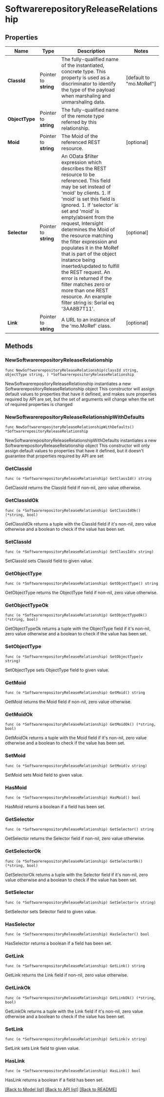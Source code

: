 # SoftwarerepositoryReleaseRelationship

## Properties

Name | Type | Description | Notes
------------ | ------------- | ------------- | -------------
**ClassId** | Pointer to **string** | The fully-qualified name of the instantiated, concrete type. This property is used as a discriminator to identify the type of the payload when marshaling and unmarshaling data. | [default to "mo.MoRef"]
**ObjectType** | Pointer to **string** | The fully-qualified name of the remote type referred by this relationship. | 
**Moid** | Pointer to **string** | The Moid of the referenced REST resource. | [optional] 
**Selector** | Pointer to **string** | An OData $filter expression which describes the REST resource to be referenced. This field may be set instead of &#39;moid&#39; by clients. 1. If &#39;moid&#39; is set this field is ignored. 1. If &#39;selector&#39; is set and &#39;moid&#39; is empty/absent from the request, Intersight determines the Moid of the resource matching the filter expression and populates it in the MoRef that is part of the object instance being inserted/updated to fulfill the REST request. An error is returned if the filter matches zero or more than one REST resource. An example filter string is: Serial eq &#39;3AA8B7T11&#39;. | [optional] 
**Link** | Pointer to **string** | A URL to an instance of the &#39;mo.MoRef&#39; class. | [optional] 

## Methods

### NewSoftwarerepositoryReleaseRelationship

`func NewSoftwarerepositoryReleaseRelationship(classId string, objectType string, ) *SoftwarerepositoryReleaseRelationship`

NewSoftwarerepositoryReleaseRelationship instantiates a new SoftwarerepositoryReleaseRelationship object
This constructor will assign default values to properties that have it defined,
and makes sure properties required by API are set, but the set of arguments
will change when the set of required properties is changed

### NewSoftwarerepositoryReleaseRelationshipWithDefaults

`func NewSoftwarerepositoryReleaseRelationshipWithDefaults() *SoftwarerepositoryReleaseRelationship`

NewSoftwarerepositoryReleaseRelationshipWithDefaults instantiates a new SoftwarerepositoryReleaseRelationship object
This constructor will only assign default values to properties that have it defined,
but it doesn't guarantee that properties required by API are set

### GetClassId

`func (o *SoftwarerepositoryReleaseRelationship) GetClassId() string`

GetClassId returns the ClassId field if non-nil, zero value otherwise.

### GetClassIdOk

`func (o *SoftwarerepositoryReleaseRelationship) GetClassIdOk() (*string, bool)`

GetClassIdOk returns a tuple with the ClassId field if it's non-nil, zero value otherwise
and a boolean to check if the value has been set.

### SetClassId

`func (o *SoftwarerepositoryReleaseRelationship) SetClassId(v string)`

SetClassId sets ClassId field to given value.


### GetObjectType

`func (o *SoftwarerepositoryReleaseRelationship) GetObjectType() string`

GetObjectType returns the ObjectType field if non-nil, zero value otherwise.

### GetObjectTypeOk

`func (o *SoftwarerepositoryReleaseRelationship) GetObjectTypeOk() (*string, bool)`

GetObjectTypeOk returns a tuple with the ObjectType field if it's non-nil, zero value otherwise
and a boolean to check if the value has been set.

### SetObjectType

`func (o *SoftwarerepositoryReleaseRelationship) SetObjectType(v string)`

SetObjectType sets ObjectType field to given value.


### GetMoid

`func (o *SoftwarerepositoryReleaseRelationship) GetMoid() string`

GetMoid returns the Moid field if non-nil, zero value otherwise.

### GetMoidOk

`func (o *SoftwarerepositoryReleaseRelationship) GetMoidOk() (*string, bool)`

GetMoidOk returns a tuple with the Moid field if it's non-nil, zero value otherwise
and a boolean to check if the value has been set.

### SetMoid

`func (o *SoftwarerepositoryReleaseRelationship) SetMoid(v string)`

SetMoid sets Moid field to given value.

### HasMoid

`func (o *SoftwarerepositoryReleaseRelationship) HasMoid() bool`

HasMoid returns a boolean if a field has been set.

### GetSelector

`func (o *SoftwarerepositoryReleaseRelationship) GetSelector() string`

GetSelector returns the Selector field if non-nil, zero value otherwise.

### GetSelectorOk

`func (o *SoftwarerepositoryReleaseRelationship) GetSelectorOk() (*string, bool)`

GetSelectorOk returns a tuple with the Selector field if it's non-nil, zero value otherwise
and a boolean to check if the value has been set.

### SetSelector

`func (o *SoftwarerepositoryReleaseRelationship) SetSelector(v string)`

SetSelector sets Selector field to given value.

### HasSelector

`func (o *SoftwarerepositoryReleaseRelationship) HasSelector() bool`

HasSelector returns a boolean if a field has been set.

### GetLink

`func (o *SoftwarerepositoryReleaseRelationship) GetLink() string`

GetLink returns the Link field if non-nil, zero value otherwise.

### GetLinkOk

`func (o *SoftwarerepositoryReleaseRelationship) GetLinkOk() (*string, bool)`

GetLinkOk returns a tuple with the Link field if it's non-nil, zero value otherwise
and a boolean to check if the value has been set.

### SetLink

`func (o *SoftwarerepositoryReleaseRelationship) SetLink(v string)`

SetLink sets Link field to given value.

### HasLink

`func (o *SoftwarerepositoryReleaseRelationship) HasLink() bool`

HasLink returns a boolean if a field has been set.


[[Back to Model list]](../README.md#documentation-for-models) [[Back to API list]](../README.md#documentation-for-api-endpoints) [[Back to README]](../README.md)


